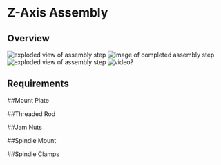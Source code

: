 # Z-Axis Assembly
## Overview
![exploded view of assembly step](http://placehold.it/200x200)  ![image of completed assembly step](http://placehold.it/200x200) ![exploded view of assembly step](http://placehold.it/200x200) ![video?](http://placehold.it/200x200)

## Requirements

##Mount Plate

##Threaded Rod

##Jam Nuts

##Spindle Mount

##Spindle Clamps
